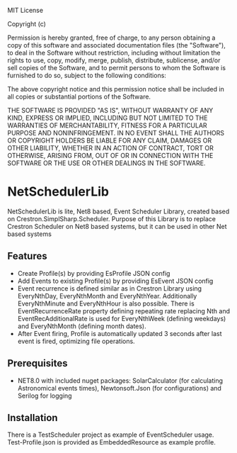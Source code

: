 ﻿MIT License

Copyright (c) <year> <your name or organization>

Permission is hereby granted, free of charge, to any person obtaining a copy
of this software and associated documentation files (the "Software"), to deal
in the Software without restriction, including without limitation the rights
to use, copy, modify, merge, publish, distribute, sublicense, and/or sell
copies of the Software, and to permit persons to whom the Software is
furnished to do so, subject to the following conditions:

The above copyright notice and this permission notice shall be included in all
copies or substantial portions of the Software.

THE SOFTWARE IS PROVIDED "AS IS", WITHOUT WARRANTY OF ANY KIND, EXPRESS OR
IMPLIED, INCLUDING BUT NOT LIMITED TO THE WARRANTIES OF MERCHANTABILITY,
FITNESS FOR A PARTICULAR PURPOSE AND NONINFRINGEMENT. IN NO EVENT SHALL THE
AUTHORS OR COPYRIGHT HOLDERS BE LIABLE FOR ANY CLAIM, DAMAGES OR OTHER
LIABILITY, WHETHER IN AN ACTION OF CONTRACT, TORT OR OTHERWISE, ARISING FROM,
OUT OF OR IN CONNECTION WITH THE SOFTWARE OR THE USE OR OTHER DEALINGS IN THE
SOFTWARE.

# NetSchedulerLib
NetSchedulerLib is lite, Net8 based, Event Scheduler Library, created based on Crestron.SimplSharp.Scheduler.
Purpose of this Library is to replace Crestron Scheduler on Net8 based systems, but it can be used in other Net based systems

## Features
- Create Profile(s) by providing EsProfile JSON config
- Add Events to existing Profile(s) by providing EsEvent JSON config
- Event recurrence is defined similar as in Crestron Library using EveryNthDay, EveryNthMonth and EveryNthYear. Additionally
EveryNthMinute and EveryNthHour is also possible. There is EventRecurrenceRate property defining repeating rate replacing Nth and EventRecAdditionalRate is used for EveryNthWeek (defining weekdays) and EveryNthMonth (defining month dates).
- After Event firing, Profile is automatically updated 3 seconds after last event is fired, optimizing file operations.
## Prerequisites
- NET8.0 with included nuget packages: SolarCalculator (for calculating Astronomical events times), Newtonsoft.Json (for configurations) and Serilog for logging

## Installation
There is a TestScheduler project as example of EventScheduler usage. Test-Profile.json is provided as EmbeddedResource as example profile.